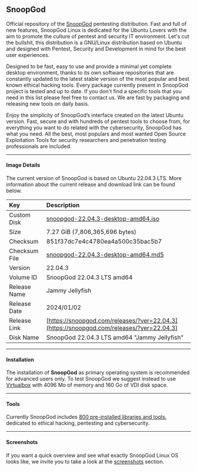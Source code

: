 ## SnoopGod

Official repository of the [SnoopGod](https://snoopgod.com) pentesting distribution. Fast and full of new features, SnoopGod Linux is dedicated for the Ubuntu Lovers with the aim to promote the culture of pentest and security IT environment. Let's cut the bullshit, this distribution is a GNU/Linux distribution based on Ubuntu and designed with Pentest, Security and Development in mind for the best user experiences.

Designed to be fast, easy to use and provide a minimal yet complete desktop environment, thanks to its own software repositories that are constantly updated to the latest stable version of the most popular and best known ethical hacking tools. Every package currently present in SnoopGod project is tested and up to date. If you don't find a specific tools that you need in this list please feel free to contact us. We are fast by packaging and releasing new tools on daily basis.

Enjoy the simplicity of SnoopGod’s interface created on the latest Ubuntu version. Fast, secure and with hundreds of pentest tools to choose from, for everything you want to do related with the cybersecurity, SnoopGod has what you need. All the best, most populars and most wanted Open Source Exploitation Tools for security researchers and penetration testing professionals are included.

* * *

#### Image Details

The current version of SnoopGod is based on Ubuntu 22.04.3 LTS. More information about the current release and download link can be found below.

| Key | Description |
| :--- | :--- |
| Custom Disk | [snoopgod-22.04.3-desktop-amd64.iso](https://mega.nz/file/lH0RSDgT#yWErrJaRjoUFUI6ZoT91BfQyaf0C9sWhOIpL8g4Rjwk) |
| Size | 7.27 GiB (7,806,365,696 bytes) |
| Checksum | 851f37dc7e4c4780ea4a500c35bac5b7 |
| Checksum File | [snoopgod-22.04.3-desktop-amd64.md5](https://mega.nz/file/RXElEQ4I#MaDhcOMSupC8IlcZBjKs0zU_4g0Gd4IIv8P87jlNLd4) |
| Version | 22.04.3 |
| Volume ID | SnoopGod 22.04.3 LTS amd64 |
| Release Name | Jammy Jellyfish |
| Release Date | 2024/01/02 |
| Release Link | [https://snoopgod.com/releases/?ver=22.04.3](https://snoopgod.com/releases/?ver=22.04.3) |
| Disk Name | SnoopGod 22.04.3 LTS amd64 "Jammy Jellyfish" |

* * *

#### Installation

The installation of **SnoopGod** as primary operating system is recommended for advanced users only. To test SnoopGod we suggest instead to use [Virtualbox](https://www.virtualbox.org/) with 4096 Mo of memory and 160 Go of VDI disk space.

* * *

#### Tools

Currently SnoopGod includes [800 pre-installed libraries and tools. ](https://github.com/snoopgod-linux/system/blob/main/TOOLS.md) dedicated to ethical hacking, pentesting and cybersecurity.

* * *

#### Screenshots

If you want a quick overview and see what exactly SnoopGod Linux OS looks like, we invite you to take a look at the [screenshots](https://github.com/snoopgod-linux/screenshots) section.
